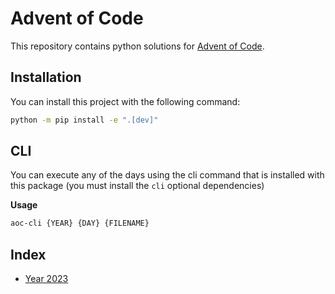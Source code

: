 # Advent of Code

This repository contains python solutions for [Advent of Code](https://adventofcode.com).

## Installation

You can install this project with the following command:
```bash
python -m pip install -e ".[dev]"
```

## CLI

You can execute any of the days using the cli command that is installed with this package (you must install the `cli`
optional dependencies)

**Usage**
```bash
aoc-cli {YEAR} {DAY} {FILENAME}
```

## Index
- [Year 2023](2023/index.md)
